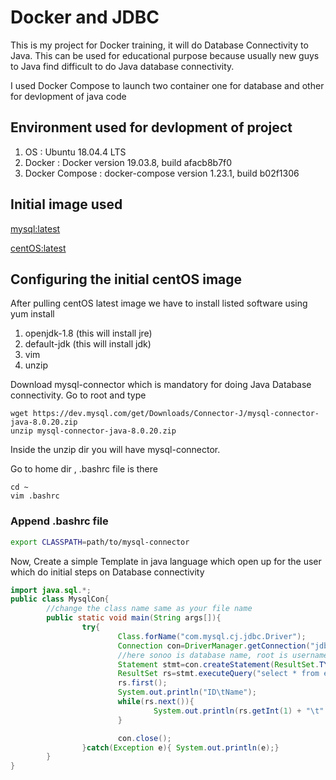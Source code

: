 # Docker and JDBC

This is my project for Docker training, it will do Database Connectivity to Java. This can be used for educational purpose because usually new guys to Java find difficult to do Java database connectivity.

I used Docker Compose to launch two container one for database and other for devlopment of java code

## Environment used for devlopment of project
1. OS : Ubuntu 18.04.4 LTS
2. Docker : Docker version 19.03.8, build afacb8b7f0
3. Docker Compose : docker-compose version 1.23.1, build b02f1306

## Initial image used
[mysql:latest](https://hub.docker.com/_/mysql)

[centOS:latest](https://hub.docker.com/_/centos)

## Configuring the initial centOS image

After pulling centOS latest image we have to install listed software using yum install
1. openjdk-1.8 (this will install jre)
2. default-jdk (this will install jdk)
3. vim
4. unzip

Download mysql-connector which is mandatory for doing Java Database connectivity.
Go to root and type

```shell
wget https://dev.mysql.com/get/Downloads/Connector-J/mysql-connector-java-8.0.20.zip
unzip mysql-connector-java-8.0.20.zip
```

Inside the unzip dir you will have mysql-connector.

Go to home dir , .bashrc file is there


```shell
cd ~
vim .bashrc
```

### Append .bashrc file

```bash
export CLASSPATH=path/to/mysql-connector
```
Now, Create a simple Template in java language which open up for the user which do initial steps on Database connectivity

```java
import java.sql.*;
public class MysqlCon{
        //change the class name same as your file name
        public static void main(String args[]){
                try{
                        Class.forName("com.mysql.cj.jdbc.Driver");
                        Connection con=DriverManager.getConnection("jdbc:mysql://dbos:3306/mydb","aftab","ubuntu");
                        //here sonoo is database name, root is username and password  
                        Statement stmt=con.createStatement(ResultSet.TYPE_SCROLL_SENSITIVE,ResultSet.CONCUR_READ_ONLY);
                        ResultSet rs=stmt.executeQuery("select * from employee");
                        rs.first();
                        System.out.println("ID\tName");
                        while(rs.next()){
                                System.out.println(rs.getInt(1) + "\t" + rs.getString(2));
                        }

                        con.close();
                }catch(Exception e){ System.out.println(e);}
        }
}

```







